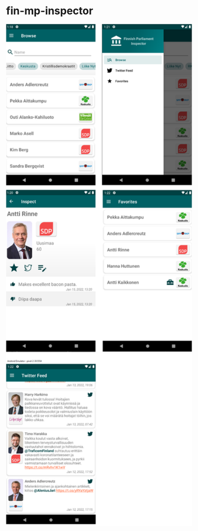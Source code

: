 # fin-mp-inspector


<img src="https://github.com/Niklas-Seppala/fin-mp-inspector/blob/master/screenshot/ui-demo.png" alt="alt text" width="800">

